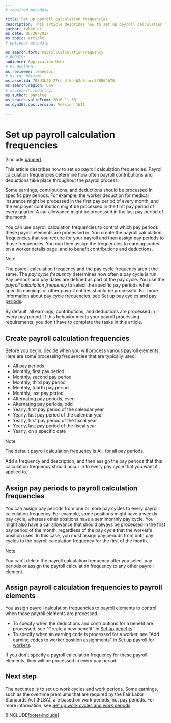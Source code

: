 ```yaml
---
# required metadata

title: Set up payroll calculation frequencies
description: This article describes how to set up payroll calculation frequencies.
author: twheeloc
ms.date: 06/20/2017
ms.topic: article
# optional metadata

ms.search.form: PayrollCalculationFrequency
# ROBOTS: 
audience: Application User
# ms.devlang: 
ms.reviewer: twheeloc
# ms.tgt_pltfrm: 
ms.assetid: 708d3b20-27cc-4f6a-b2d5-ecc328864670
ms.search.region: USA
# ms.search.industry: 
ms.author: panolte
ms.search.validFrom: 2016-11-30
ms.dyn365.ops.version: Version 1611

---
```


# Set up payroll calculation frequencies

[!include [banner](../../../../../finance/includes/banner.md)]

This article describes how to set up payroll calculation frequencies. Payroll calculation frequencies determine how often payroll contributions and deductions take place throughout the payroll process.

Some earnings, contributions, and deductions should be processed in specific pay periods. For example, the worker deduction for medical insurance might be processed in the first pay period of every month, and the employer contribution might be processed in the first pay period of every quarter. A car allowance might be processed in the last pay period of the month.

You can use payroll calculation frequencies to control which pay periods these payroll elements are processed in. You create the payroll calculation frequencies that you require for your payroll and then assign pay periods to those frequencies. You can then assign the frequencies to earning codes on a worker details page, and to benefit contributions and deductions.

> [!NOTE]
> The payroll calculation frequency and the pay cycle frequency aren't the same. The *pay cycle frequency* determines how often a pay cycle is run. Pay periods and pay dates are defined as part of the pay cycle. You use the *payroll calculation frequency* to select the specific pay periods when specific earnings or other payroll entities should be processed. For more information about pay cycle frequencies, see [Set up pay cycles and pay periods](noam-usa-pay-cycle-pay-period-tasks-sample.md).

By default, all earnings, contributions, and deductions are processed in every pay period. If this behavior meets your payroll processing requirements, you don't have to complete the tasks in this article.

## Create payroll calculation frequencies

Before you begin, decide when you will process various payroll elements. Here are some processing frequencies that are typically used:

- All pay periods
- Monthly, first pay period
- Monthly, second pay period
- Monthly, third pay period
- Monthly, fourth pay period
- Monthly, last pay period
- Alternating pay periods, even
- Alternating pay periods, odd
- Yearly, first pay period of the calendar year
- Yearly, last pay period of the calendar year
- Yearly, first pay period of the fiscal year
- Yearly, last pay period of the fiscal year
- Yearly, on a specific date

> [!NOTE]
> The default payroll calculation frequency is All, for all pay periods.

Add a frequency and description, and then assign the pay periods that this calculation frequency should occur in to every pay cycle that you want it applied to.

## Assign pay periods to payroll calculation frequencies

You can assign pay periods from one or more pay cycles to every payroll calculation frequency. For example, some positions might have a weekly pay cycle, whereas other positions have a semimonthly pay cycle. You might also have a car allowance that should always be processed in the first pay period of the month, regardless of the pay cycle that the worker's position uses. In this case, you must assign pay periods from both pay cycles to the payroll calculation frequency for the first of the month.

> [!NOTE]
> You can't delete the payroll calculation frequency after you select pay periods or assign the payroll calculation frequency to any other payroll element.

## Assign payroll calculation frequencies to payroll elements

You assign payroll calculation frequencies to payroll elements to control when those payroll elements are processed.

- To specify when the deductions and contributions for a benefit are processed, see "Create a new benefit" in [Set up benefits](noam-usa-benefit-set-up-tasks.md).
- To specify when an earning code is processed for a worker, see "Add earning codes to worker position assignments" in [Set up payroll for workers](noam-usa-worker-position-payroll-tasks.md).

If you don't specify a payroll calculation frequency for these payroll elements, they will be processed in every pay period.

## Next step

The next step is to set up work cycles and work periods. Some earnings, such as the overtime premiums that are required by the Fair Labor Standards Act (FLSA), are based on work periods, not pay periods. For more information, see [Set up work cycles and work periods](noam-usa-work-cycle-work-period-tasks.md).


[!INCLUDE[footer-include](../../../../../includes/footer-banner.md)]
